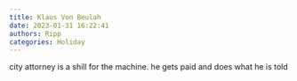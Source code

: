 ```yaml
---
title: Klaus Von Beulah
date: 2023-01-31 16:22:41
authors: Ripp
categories: Holiday
---
```


 city attorney is a shill for the machine. he gets paid and does what he is told